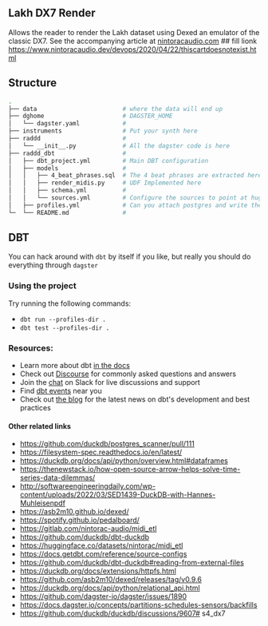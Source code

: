 ## Lakh DX7 Render

Allows the reader to render the Lakh dataset using Dexed an emulator of the classic DX7. See the accompanying article at [nintoracaudio.com]() ## fill lionk https://www.nintoracaudio.dev/devops/2020/04/22/thiscartdoesnotexist.html

## Structure

```bash
.
├── data                        # where the data will end up
├── dghome                      # DAGSTER_HOME
│   └── dagster.yaml            #     
├── instruments                 # Put your synth here
├── raddd                       # 
│   └── __init__.py             # All the dagster code is here
├── raddd_dbt                   # 
│   ├── dbt_project.yml         # Main DBT configuration    
│   ├── models                  # 
│   │   ├── 4_beat_phrases.sql  # The 4 beat phrases are extracted here            
│   │   ├── render_midis.py     # UDF Implemented here        
│   │   ├── schema.yml          #     
│   │   └── sources.yml         # Configure the sources to point at hugging face    
│   ├── profiles.yml            # Can you attach postgres and write the outputs there?
└─  └── README.md               # 
```
## DBT

You can hack around with `dbt` by itself if you like, but really you should do everything through `dagster`

### Using the project

Try running the following commands:
- `dbt run --profiles-dir .`
- `dbt test --profiles-dir .`


### Resources:
- Learn more about dbt [in the docs](https://docs.getdbt.com/docs/introduction)
- Check out [Discourse](https://discourse.getdbt.com/) for commonly asked questions and answers
- Join the [chat](https://community.getdbt.com/) on Slack for live discussions and support
- Find [dbt events](https://events.getdbt.com) near you
- Check out [the blog](https://blog.getdbt.com/) for the latest news on dbt's development and best practices

#### Other related links
- https://github.com/duckdb/postgres_scanner/pull/111
- https://filesystem-spec.readthedocs.io/en/latest/
- https://duckdb.org/docs/api/python/overview.html#dataframes
- https://thenewstack.io/how-open-source-arrow-helps-solve-time-series-data-dilemmas/
- http://softwareengineeringdaily.com/wp-content/uploads/2022/03/SED1439-DuckDB-with-Hannes-Muhleisenpdf
- https://asb2m10.github.io/dexed/
- https://spotify.github.io/pedalboard/
- https://gitlab.com/nintorac-audio/midi_etl
- https://github.com/duckdb/dbt-duckdb
- https://huggingface.co/datasets/nintorac/midi_etl
- https://docs.getdbt.com/reference/source-configs
- https://github.com/duckdb/dbt-duckdb#reading-from-external-files
- https://duckdb.org/docs/extensions/httpfs.html
- https://github.com/asb2m10/dexed/releases/tag/v0.9.6
- https://duckdb.org/docs/api/python/relational_api.html
- https://github.com/dagster-io/dagster/issues/1890
- https://docs.dagster.io/concepts/partitions-schedules-sensors/backfills
- https://github.com/duckdb/duckdb/discussions/9607# s4_dx7
